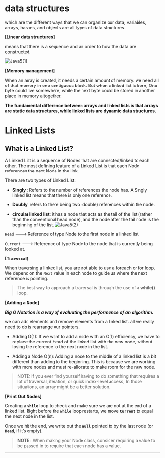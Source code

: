 # data structures

which are the different ways that we can organize our data; variables, arrays, hashes, and objects are all types of data structures.

**[Linear data structures]**

means that there is a sequence and an order to how the data are constructed.

![Java5(1)](https://user-images.githubusercontent.com/83537198/135721927-f381610c-2d6f-42b1-93be-468035dcb082.png)


**[Memory management]**

When an array is created, it needs a certain amount of memory. we need all of that memory in one contiguous block.
But when a linked list is born, One byte could live somewhere, while the next byte could be stored in another place in memory altogether.

**The fundamental difference between arrays and linked lists is that arrays are static data structures, while linked lists are dynamic data structures.**

# Linked Lists

## What is a Linked List?

A Linked List is a sequence of Nodes that are connected/linked to each other. The most defining feature of a Linked List is that each Node references the next Node in the link.

There are two types of Linked List:

- **Singly** : Refers to the number of references the node has. A Singly linked list means that there is only one reference.

- **Doubly**: refers to there being two (double) references within the node.

- **circular linked list**: it has a node that acts as the tail of the list (rather than the conventional head node), and the node after the tail node is the beginning of the list.
![Java5(2)](https://user-images.githubusercontent.com/83537198/135721934-291fa9d8-aab0-44dc-bb6c-442fe0b5a567.jpeg)


`Head` ---> Reference of type Node to the first node in a linked list.

`Current` ---> Reference of type Node to the node that is currently being looked at.

**[Traversal]**

When traversing a linked list, you are not able to use a foreach or for loop. We depend on the `Next` value in each node to guide us where the next reference is pointing.

> The best way to approach a traversal is through the use of a **while()** loop.

**[Adding a Node]**

**_Big O Notation is a way of evaluating the performance of an algorithm._**

we can add elements and remove elements from a linked list. all
we really need to do is rearrange our pointers.

- Adding O(1): If we want to add a node with an O(1) efficiency, we have to replace the current Head of the linked list with the new node, without losing the reference to the next node in the list.

- Adding a Node O(n): Adding a node to the middle of a linked list is a bit different than adding to the beginning. This is because we are working with more nodes and must re-allocate to make room for the new node.

> NOTE: If you ever find yourself having to do something that requires a lot of traversal, iteration, or quick index-level access, In those situations, an array might be a better solution.

**[Print Out Nodes]**

Creating a **`while`** loop to check and make sure we are not at the end of a linked list. Right before the **`while`** loop restarts, we move **`Current`** to equal the next node in the list.

Once we hit the end, we write out the **`null`** pointed to by the last node (or **`Head`**, if it’s empty).

> **NOTE** : When making your Node class, consider requiring a value to be passed in to require that each node has a value.

<hr>
<br>
